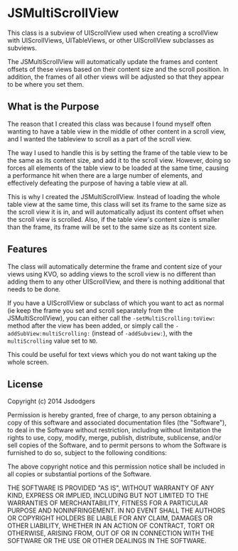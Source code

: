 JSMultiScrollView
=================

This class is a subview of UIScrollView used when creating a scrollView with UIScrollViews, UITableViews, or other UIScrollView subclasses as subviews.

The JSMultiScrollView will automatically update the frames and content offsets of these views based on their content size and the scroll position. In addition, the frames of all other views will be adjusted so that they appear to be where you set them.

What is the Purpose
-----------------
The reason that I created this class was because I found myself often wanting to have a table view in the middle of other content in a scroll view, and I wanted the tableview to scroll as a part of the scroll view.

The way I used to handle this is by setting the frame of the table view to be the same as its content size, and add it to the scroll view. However, doing so forces all elements of the table view to be loaded at the same time, causing a performance hit when there are a large number of elements, and effectively defeating the purpose of having a table view at all.

This is why I created the JSMultiScrollView. Instead of loading the whole table view at the same time, this class will set its frame to the same size as the scroll view it is in, and will automatically adjust its content offset when the scroll view is scrolled. Also, if the table view's content size is smaller than the frame, its frame will be set to the same size as its content size.




Features
---------------
The class will automatically determine the frame and content size of your views using KVO, so adding views to the scroll view is no different than adding them to any other UIScrollView, and there is nothing additional that needs to be done.

If you have a UIScrollView or subclass of which you want to act as normal (ie keep the frame you set and scroll separately from the JSMultiScrollView), you can either call the `-setMultiScrolling:toView:` method after the view has been added, or simply call the `-addSubView:multiScrolling:` (instead of `-addSubview:`), with the `multiScrolling` value set to `NO`.

This could be useful for text views which you do not want taking up the whole screen.



License
------------
Copyright (c) 2014 Jsdodgers

Permission is hereby granted, free of charge, to any person obtaining a copy
of this software and associated documentation files (the "Software"), to deal
in the Software without restriction, including without limitation the rights
to use, copy, modify, merge, publish, distribute, sublicense, and/or sell
copies of the Software, and to permit persons to whom the Software is
furnished to do so, subject to the following conditions:

The above copyright notice and this permission notice shall be included in all
copies or substantial portions of the Software.

THE SOFTWARE IS PROVIDED "AS IS", WITHOUT WARRANTY OF ANY KIND, EXPRESS OR
IMPLIED, INCLUDING BUT NOT LIMITED TO THE WARRANTIES OF MERCHANTABILITY,
FITNESS FOR A PARTICULAR PURPOSE AND NONINFRINGEMENT. IN NO EVENT SHALL THE
AUTHORS OR COPYRIGHT HOLDERS BE LIABLE FOR ANY CLAIM, DAMAGES OR OTHER
LIABILITY, WHETHER IN AN ACTION OF CONTRACT, TORT OR OTHERWISE, ARISING FROM,
OUT OF OR IN CONNECTION WITH THE SOFTWARE OR THE USE OR OTHER DEALINGS IN THE
SOFTWARE.
